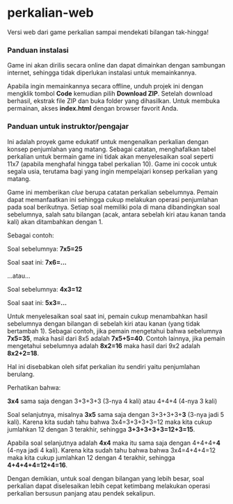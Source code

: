 # perkalian-web
Versi web dari game perkalian sampai mendekati bilangan tak-hingga!

### Panduan instalasi
Game ini akan dirilis secara online dan dapat dimainkan dengan sambungan internet, sehingga tidak diperlukan instalasi untuk memainkannya. 

Apabila ingin memainkannya secara offline, unduh projek ini dengan mengklik tombol **Code** kemudian pilih **Download ZIP**. Setelah download berhasil, ekstrak file ZIP dan buka folder yang dihasilkan. Untuk membuka permainan, akses **index.html** dengan browser favorit Anda.

### Panduan untuk instruktor/pengajar
Ini adalah proyek game edukatif untuk mengenalkan perkalian dengan konsep penjumlahan yang matang. Sebagai catatan, menghafalkan tabel perkalian untuk bermain game ini tidak akan menyelesaikan soal seperti 11x7 (apabila menghafal hingga tabel perkalian 10). Game ini cocok untuk segala usia, terutama bagi yang ingin mempelajari konsep perkalian yang matang.

Game ini memberikan *clue* berupa catatan perkalian sebelumnya. Pemain dapat memanfaatkan ini sehingga cukup melakukan operasi penjumlahan pada soal berikutnya. Setiap soal memiliki pola di mana dibandingkan soal sebelumnya, salah satu bilangan (acak, antara sebelah kiri atau kanan tanda kali) akan ditambahkan dengan 1.

Sebagai contoh:

Soal sebelumnya: **7x5=25**

Soal saat ini: **7x6=...**

...atau...

Soal sebelumnya: **4x3=12**

Soal saat ini: **5x3=...**

Untuk menyelesaikan soal saat ini, pemain cukup menambahkan hasil sebelumnya dengan bilangan di sebelah kiri atau kanan (yang tidak bertambah 1). Sebagai contoh, jika pemain mengetahui bahwa sebelumnya **7x5=35**, maka hasil dari 8x5 adalah **7x5+5=40**. Contoh lainnya, jika pemain mengetahui sebelumnya adalah **8x2=16** maka hasil dari 9x2 adalah **8x2+2=18**.

Hal ini disebabkan oleh sifat perkalian itu sendiri yaitu penjumlahan berulang.

Perhatikan bahwa:

**3x4** sama saja dengan 3+3+3+3 (3-nya 4 kali) atau 4+4+4 (4-nya 3 kali)

Soal selanjutnya, misalnya **3x5** sama saja dengan 3+3+3+3+**3** (3-nya jadi 5 kali). Karena kita sudah tahu bahwa 3x4=3+3+3+3=12 maka kita cukup jumlahkan 12 dengan 3 terakhir, sehingga **3+3+3+3+3=12+3=15**.

Apabila soal selanjutnya adalah **4x4** maka itu sama saja dengan 4+4+4+**4** (4-nya jadi 4 kali). Karena kita sudah tahu bahwa bahwa 3x4=4+4+4=12 maka kita cukup jumlahkan 12 dengan 4 terakhir, sehingga **4+4+4+4=12+4=16**.

Dengan demikian, untuk soal dengan bilangan yang lebih besar, soal perkalian dapat diselesaikan lebih cepat ketimbang melakukan operasi perkalian bersusun panjang atau pendek sekalipun.
